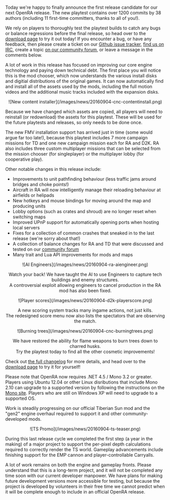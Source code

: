 Today we're happy to finally announce the first release candidate for our next OpenRA release.
The new playtest contains over 1200 commits by 38 authors (including 11 first-time committers, thanks to all of you!).

We rely on players to thoroughly test the playtest builds to catch any bugs or balance regressions before the final release, so head over to the [download page](/download/) to try it out today! If you encounter a bug, or have any feedback, then please create a ticket on our [Github issue tracker](http://bugs.openra.net), [find us on IRC](http://webchat.freenode.net/?channels=openra), create a topic [on our community forum](http://www.sleipnirstuff.com/forum/viewforum.php?f=80), or leave a message in the comments below.

A lot of work in this release has focused on improving our core engine technology and paying down technical debt. The first place you will notice this is the mod chooser, which now understands the various install disks and digitial distributions of the original games. It can now automatically find and install all of the assets used by the mods, including the full motion videos and the additional music tracks included with the expansion disks.

<div style="text-align:center" markdown="1">
![New content installer](/images/news/20160904-cnc-contentinstall.png)
</div>

Because we have changed which assets are copied, all players will need to reinstall (or redownload) the assets for this playtest. These will be used for the future playtests and releases, so only needs to be done once.

The new FMV installation support has arrived just in time (some would argue far too late!), because this playtest includes 7 more campaign missions for TD and one new campaign mission each for RA and D2K. RA also includes three custom multiplayer missions that can be selected from the mission chooser (for singleplayer) or the multiplayer lobby (for cooperative play).

Other notable changes in this release include:

* Improvements to unit pathfinding behaviour (less traffic jams around bridges and choke points!)
* Aircraft in RA will now intelligently manage their reloading behaviour at airfields or helipads
* New hotkeys and mouse bindings for moving around the map and producing units
* Lobby options (such as crates and shroud) are no longer reset when switching maps
* Improved UPnP support for automatically opening ports when hosting local servers
* Fixes for a collection of common crashes that sneaked in to the last release (we're sorry about that!)
* A collection of balance changes for RA and TD that were discussed and tested on our [community forum](http://www.sleipnirstuff.com/forum/viewforum.php?f=82)
* Many trait and Lua API improvements for mods and maps

<div style="text-align:center" markdown="1">
![AI Engineers](/images/news/20160904-ra-aiengineer.png)

Watch your back! We have taught the AI to use Engineers to capture tech buildings and enemy structures.
<br />
A controversial exploit allowing engineers to cancel production in the RA mod has also been fixed.
</div>


<div style="text-align:center" markdown="1">
![Player scores](/images/news/20160904-d2k-playerscore.png)

A new scoring system tracks many ingame actions, not just kills.
<br />
The redesigned score menu now also lists the spectators that are observing the match.
</div>

<div style="text-align:center" markdown="1">
![Burning trees](/images/news/20160904-cnc-burningtrees.png)

We have restored the ability for flame weapons to burn trees down to charred husks.
<br />
Try the playtest today to find all the other cosmetic improvements!
</div>

Check out [the full changelog](https://github.com/OpenRA/OpenRA/wiki/Changelog/aaf2e4ae786bbb938c321a34a35319311bb79a1e) for more details, and head over to the [download page](/download/) to try it for yourself!

Please note that OpenRA now requires .NET 4.5 / Mono 3.2 or greater. Players using Ubuntu 12.04 or other Linux disributions that include Mono 2.10 can upgrade to a supported version by following the instructions on the [Mono site](http://www.mono-project.com/docs/getting-started/install/linux/#debian-ubuntu-and-derivatives). Players who are still on Windows XP will need to upgrade to a supported OS.

<div class="about-todo-divider"></div>

Work is steadily progressing on our official Tiberian Sun mod and the "gen2" engine overhaul required to support it and other community-developed mods.

<div style="text-align:center" markdown="1">
![TS Promo](/images/news/20160904-ts-teaser.png)
</div>

During this last release cycle we completed the first step (a year in the making) of a major project to support the per-pixel depth calculations required to correctly render the TS world. Gameplay advancements include finishing support for the EMP cannon and player-controllable Carryalls.

A lot of work remains on both the engine and gameplay fronts. Please understand that this is a long-term project, and it will not be completed any time soon with our current developer manpower. We have plans for making future development versions more accessible for testing, but because the project is developed by volunteers in their free time we cannot predict when it will be complete enough to include in an official OpenRA release.

<div class="about-todo-divider"></div>
